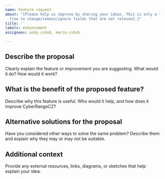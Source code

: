```yaml
---
name: Feature request
about: "[Please help us improve by sharing your ideas. This is only a template, feel
  free to change/remove/ignore fields that are not relevant.]"
title: ''
labels: enhancement
assignees: andy-cshub, mario-cshub

---
```


## Describe the proposal
Clearly explain the feature or improvement you are suggesting. What would it do? How would it work?

## What is the benefit of the proposed feature?
Describe why this feature is useful. Who would it help, and how does it improve CyberRangeCZ?

## Alternative solutions for the proposal
Have you considered other ways to solve the same problem? Describe them and explain why they may or may not be suitable.

## Additional context
Provide any external resources, links, diagrams, or sketches that help explain your idea.
